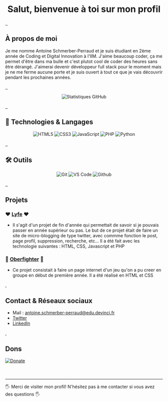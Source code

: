 <h1 align="center"> Salut, bienvenue à toi sur mon profil</h1>

[&nbsp;&nbsp;](#)


## À propos de moi
Je me nomme Antoine Schmerber-Perraud et je suis étudiant en 2ème année de Coding et Digital Innovation à l'IIM. J'aime beaucoup coder, ça me permet d'être dans ma bulle et c'est plutot cool de coder des heures sans être dérangé. J'aimerai devenir développeur full stack pour le moment mais je ne me ferme aucune porte et je suis ouvert à tout ce que je vais découvrir pendant les prochaines années.

[&nbsp;&nbsp;](#)


<p align="center">
    <img src="https://github-readme-stats.vercel.app/api?username=ANtoineSP01&show_icons=true&theme=radical" alt="Statistiques GitHub" />
</p>

[&nbsp;&nbsp;](#)



## 🚀 Technologies & Langages

<div align="center">

  <img src="https://img.shields.io/badge/HTML-E34F26?style=for-the-badge&logo=html5&logoColor=white" alt="HTML5" />
  <img src="https://img.shields.io/badge/CSS-1572B6?style=for-the-badge&logo=css3&logoColor=white" alt="CSS3" />
  <img src="https://img.shields.io/badge/JavaScript-F7DF1E?style=for-the-badge&logo=javascript&logoColor=black" alt="JavaScript" />
  <img src="https://img.shields.io/badge/PHP-280315?style=for-the-badge&logo=PHP&logoColor=white" alt="PHP" />
  <img src="https://img.shields.io/badge/Python-3776AB?style=for-the-badge&logo=python&logoColor=white" alt="Python" />

</div>

[&nbsp;&nbsp;](#)



## 🛠️ Outils

<div align="center">

  <img src="https://img.shields.io/badge/Git-F05032?style=for-the-badge&logo=git&logoColor=white" alt="Git" />
  <img src="https://img.shields.io/badge/VS_Code-007ACC?style=for-the-badge&logo=visual-studio-code&logoColor=white" alt="VS Code" />
  <img src="https://img.shields.io/badge/Github-000000?style=for-the-badge&logo=Github&logoColor=white" alt="Github" />
  
</div>

[&nbsp;&nbsp;](#)



## Projets
### :heart: [Lyfe](https://github.com/AntoineSP01/Projet_Fin_Axe) :heart:

- Il s'agit d'un projet de fin d'année qui permettait de savoir si je pouvais passer en année supérieur ou pas. Le but de ce projet était de faire un site de micro-blogging de type twitter, avec commme fonction le post, page profil, suppression, recherche, etc... Il a été fait avec les technologie suivantes : HTML, CSS, Javascript et PHP

### :purple_heart: [Oberfighter](https://github.com/AntoineSP01/ProjectEpicDigitalDay) :purple_heart:

- Ce projet consistait à faire un page internet d'un jeu qu'on a pu creer en groupe en début de première année. Il a été réalisé en HTML et CSS

[&nbsp;](#)


## Contact & Réseaux sociaux
- Mail : antoine.schmerber-perraud@edu.devinci.fr
- [Twitter](https://twitter.com/SchmerberP19106)
- [LinkedIn](https://www.linkedin.com/in/antoineschmerberperraud/)

[&nbsp;](#)


## Dons
[![Donate](https://img.shields.io/badge/Donate-PayPal-purple.svg)](https://www.paypal.me/Antoine507/500)
<div style="margin-top: 50px;"></div>


---
:raised_hand_with_fingers_splayed: Merci de visiter mon profil! N'hésitez pas à me contacter si vous avez des questions :raised_hand_with_fingers_splayed:

